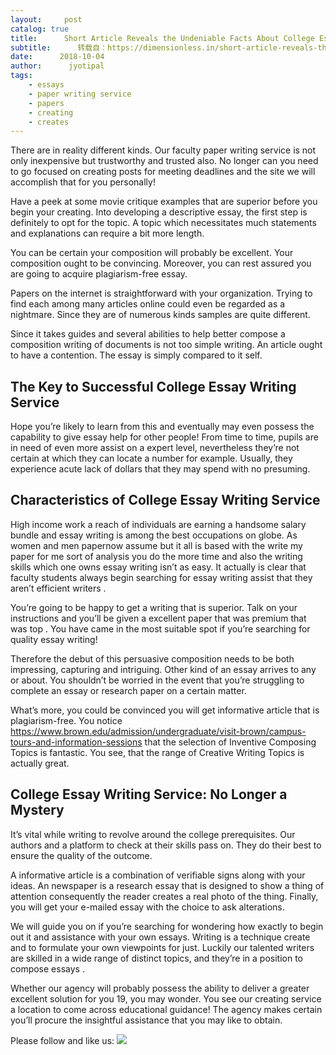 ```yaml
---
layout:     post
catalog: true
title:      Short Article Reveals the Undeniable Facts About College Essay Writing Service and How It Can Affect You
subtitle:      转载自：https://dimensionless.in/short-article-reveals-the-undeniable-facts-about-46/
date:      2018-10-04
author:      jyotipal
tags:
    - essays
    - paper writing service
    - papers
    - creating
    - creates
---
```


There are in reality different kinds. Our faculty paper writing service is not only inexpensive but trustworthy and trusted also. No longer can you need to go focused on creating posts for meeting deadlines and the site we will accomplish that for you personally!

Have a peek at some movie critique examples that are superior before you begin your creating. Into developing a descriptive essay, the first step is definitely to opt for the topic. A topic which necessitates much statements and explanations can require a bit more length.

You can be certain your composition will probably be excellent. Your composition ought to be convincing. Moreover, you can rest assured you are going to acquire plagiarism-free essay.

Papers on the internet is straightforward with your organization. Trying to find each among many articles online could even be regarded as a nightmare. Since they are of numerous kinds samples are quite different.

Since it takes guides and several abilities to help better compose a composition writing of documents is not too simple writing. An article ought to have a contention. The essay is simply compared to it self.

##  The Key to Successful College Essay Writing Service 

Hope you’re likely to learn from this and eventually may even possess the capability to give essay help for other people! From time to time, pupils are in need of even more assist on a expert level, nevertheless they’re not certain at which they can locate a number for example. Usually, they experience acute lack of dollars that they may spend with no presuming.

##  Characteristics of College Essay Writing Service 

High income work a reach of individuals are earning a handsome salary bundle and essay writing is among the best occupations on globe. As women and men papernow assume but it all is based with the write my paper for me sort of analysis you do the more time and also the writing skills which one owns essay writing isn’t as easy. It actually is clear that faculty students always begin searching for essay writing assist that they aren’t efficient writers .

You’re going to be happy to get a writing that is superior. Talk on your instructions and you’ll be given a excellent paper that was premium that was top . You have came in the most suitable spot if you’re searching for quality essay writing!

Therefore the debut of this persuasive composition needs to be both impressing, capturing and intriguing. Other kind of an essay arrives to any or about. You shouldn’t be worried in the event that you’re struggling to complete an essay or research paper on a certain matter.

What’s more, you could be convinced you will get informative article that is plagiarism-free. You notice https://www.brown.edu/admission/undergraduate/visit-brown/campus-tours-and-information-sessions that the selection of Inventive Composing Topics is fantastic. You see, that the range of Creative Writing Topics is actually great.

##  College Essay Writing Service: No Longer a Mystery 

It’s vital while writing to revolve around the college prerequisites. Our authors and a platform to check at their skills pass on. They do their best to ensure the quality of the outcome.

A informative article is a combination of verifiable signs along with your ideas. An newspaper is a research essay that is designed to show a thing of attention consequently the reader creates a real photo of the thing. Finally, you will get your e-mailed essay with the choice to ask alterations.

We will guide you on if you’re searching for wondering how exactly to begin out it and assistance with your own essays. Writing is a technique create and to formulate your own viewpoints for just. Luckily our talented writers are skilled in a wide range of distinct topics, and they’re in a position to compose essays .

Whether our agency will probably possess the ability to deliver a greater excellent solution for you 19, you may wonder. You see our creating service a location to come across educational guidance! The agency makes certain you’ll procure the insightful assistance that you may like to obtain.

Please follow and like us:
![](https://dimensionless.in/wp-content/plugins/ultimate-social-media-icons/images/follow_subscribe.png)

